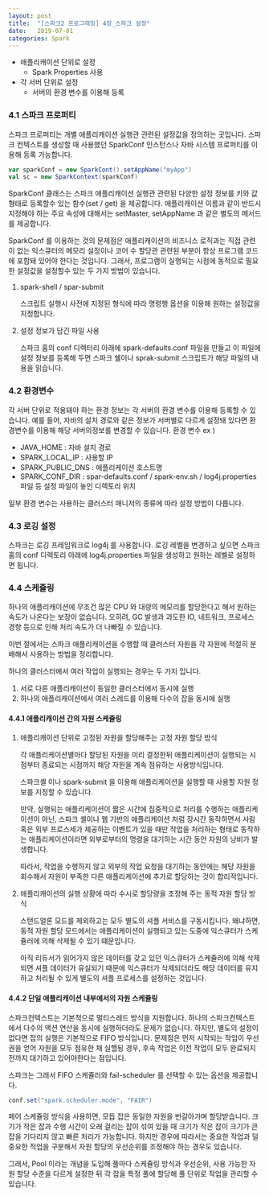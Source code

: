 ```yaml
---
layout: post
title:  "[스파크2 프로그래밍] 4장_스파크 설정"
date:   2019-07-01
categories: Spark
---
```


- 애플리캐이션 단위로 설정
  - Spark Properties 사용
- 각 서버 단위로 설정
  - 서버의 환경 변수를 이용해 등록

### 4.1 스파크 프로퍼티

스파크 프로퍼티는 개별 애플리캐이션 실행관 관련된 설정값을 정의하는 곳입니다. 스파크 컨텍스트를 생성할 때 사용했던 SparkConf 인스턴스나 자바 시스템 프로퍼티를 이용해 등록 가능합니다.

```scala
var sparkConf = new SparkCont().setAppName("myApp")
val sc = new SparkContext(sparkConf)
```

SparkConf 클래스는 스파크 애플리캐이션 실행관 관련된 다양한 설정 정보를 키와 값 형태로 등록할수 있는 함수(set / get) 을 제공합니다. 애플리캐이션 이름과 같이 반드시 지정해야 하는 주요 속성에 대해서는 setMaster, setAppName 과 같은 별도의 메서드를 제공합니다.

SparkConf 를 이용하는 것의 문제점은 애플리캐이션의 비즈니스 로직과는 직접 관련이 없는 익스큐터의 메모리 설정이나 코어 수 할당관 관련된 부분이 항상 프로그램 코드에 포함돼 있어야 한다는 것입니다. 그래서, 프로그램이 실행되는 시점에 동적으로 필요한 설정값을 설정할수 있는 두 가지 방법이 있습니다.

1. spark-shell / spar-submit

   스크립트 실행시 사전에 지정된 형식에 따라 명령행 옵션을 이용해 원하는 설정값을 지정합니다.

2. 설정 정보가 담긴 파일 사용

   스파크 홈의 conf 디렉터리 아래에 spark-defaults.conf 파일을 만들고 이 파일에 설정 정보를 등록해 두면 스파크 쉘이나 sprak-submit 스크립트가 해당 파일의 내용을 읽습니다. 

### 4.2 환경변수

각 서버 단위로 적용돼야 하는 환경 정보는 각 서버의 환경 변수를 이용해 등록할 수 있습니다. 예를 들어, 자바의 설치 경로와 같은 정보가 서버별로 다르게 설정돼 있다면 환경변수를 이용해 해당 서버의정보를 변경할 수 있습니다. 환경 변수 ex )

- JAVA_HOME : 자바 설치 경로
- SPARK_LOCAL_IP : 사용할 IP
- SPARK_PUBLIC_DNS : 애플리케이션 호스트명
- SPARK_CONF_DIR : spar-defaults.conf / spark-env.sh / log4j.properties 파일 등 설정 파일이 놓인 디렉토리 위치

일부 환경 변수는 사용하는 클러스터 매니저의 종류에 따라 설정 방법이 다릅니다.

### 4.3 로깅 설정

스파크는 로깅 프레임워크로 log4j 를 사용합니다. 로깅 레벨을 변경하고 싶으면 스파크 홈의 conf 디렉토리 아래에 log4j.properties 파일을 생성하고 원하는 레벨로 설정하면 됩니다.

### 4.4 스케쥴링

하나의 애플리캐이션에 무조건 많은 CPU 와 대량의 메모리를 할당한다고 해서 원하는 속도가 나온다는 보장이 없습니다. 오히려, GC 발생과 과도한 IO, 네트워크, 프로세스 경항 등으로 인해 처리 속도가 더 나빠질 수 있습니다.

이번 절에서는 스파크 애플리캐이션을 수행할 때 클러스터 자원을 각 자원에 적절히 분배해서 사용하는 방법을 정리합니다.

하나의 클러스터에서 여러 작업이 실행되는 경우는 두 가지 입니다.

1. 서로 다른 애플리캐이션이 동일한 클러스터에서 동시에 실행
2. 하나의 애플리캐이션에서 여러 스레드를 이용해 다수의 잡을 동시에 실행

#### 4.4.1 애플리캐이션 간의 자원 스케쥴링

1. 애플리캐이션 단위로 고정된 자원을 할당해주는 고정 자원 할당 방식

   각 애플리케이션별마다 할당된 자원을 미리 결정한뒤 애플리케이션이 실행되는 시점부터 종료되는 시점까지 해당 자원을 계속 점유하는 사용방식입니다. 

   스파크셸 이나 spark-submit 을 이용해 애플리케이션을 실행할 때 사용할 자원 정보를 지정할 수 있습니다.

   만약, 실행되는 애플리케이션이 짧은 시간에 집중적으로 처리를 수행하는 애플리케이션이 아닌, 스파크 셸이나 웹 기반의 애플리케이션 처럼 장시간 동작하면서 사람 혹은 외부 프로스세가 제공하는 이벤트가 있을 때만 작업을 처리하는 형태로 동작하는 애플리케이션이라면 외부로부터의 명령을 대기하는 시간 동안 자원의 낭비가 발생합니다.

   따라서, 작업을 수행하지 않고 외부의 작업 요청을 대기하는 동안에는 해당 자원을 회수해서 자원이 부족한 다른 애플리케이션에 추가로 할당하는 것이 합리적입니다.

2. 애플리캐이션의 실행 상황에 따라 수시로 할당량을 조정해 주는 동적 자원 할당 방식

   스탠드얼론 모드를 제외하고는 모두 별도의 셔플 서비스를 구동시킵니다. 왜냐하면, 동적 자원 할당 모드에서는 애플리케이션이 실행되고 있는 도중에 익스큐터가 스케쥴러에 의해 삭제될 수 있기 떄문입니다.

   아직 리듀서가 읽어가지 않은 데이터를 갖고 있던 익스큐터가 스케쥴러에 의해 삭제되면 셔플 데이터가 유실되기 때문에 익스큐터가 삭제되더라도 해당 데이터를 유지하고 처리될 수 있게 별도의 셔플 프로세스를 설정하는 것입니다.

#### 4.4.2 단일 애플리캐이션 내부에서의 자원 스케쥴링

스파크컨텍스트는 기본적으로 멀티스레드 방식을 지원합니다. 하나의 스파크컨텍스트에서 다수의 액션 연산을 동시에 실행하더라도 문제가 없습니다. 하지만, 별도의 설정이 없다면 잡의 실행은 기본적으로 FIFO 방식입니다. 문제점은 먼저 시작되는 작업이 우선권을 얻어 자원을 모두 점유한 채 실핼됭 경우, 후속 작업은 이전 작업이 모두 완료되지 전까지 대기하고 있어야한다는 점입니다.

스파크는 그래서 FIFO 스케쥴러와 fail-scheduler 를 선택할 수 있는 옵션을 제공합니다. 

```scala
conf.set("spark.scheduler.mode", "FAIR")
```

페어 스케쥴링 방식을 사용하면, 모듭 잡은 동일한 자원을 번갈아가며 할당받습니다. 크기가 작은 잡과 수행 시간이 오래 걸리는 잡이 섞여 있을 때 크기가 작은 잡이 크기가 큰 잡을 기다리지 않고 빠른 처리가 가능합니다. 하지만 경우에 따라서는 중요한 작업과 덜 중요한 적업을 구분해서 자원 할당의 우선순위를 조정해야 하는 경우도 있습니다.

그래서, Pool 이라는 개념을 도입해 풀마다 스케쥴링 방식과 우선순위, 사용 가능한 자원 할당 수준을 다르게 설정한 뒤 각 잡을 특정 풀에 할당해 풀 단위로 작업을 관리할 수 있습니다.
